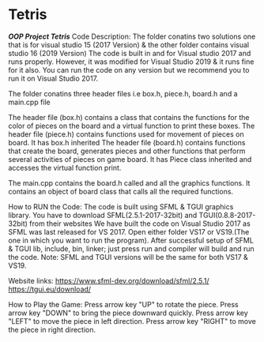 # Tetris
*****OOP Project Tetris*****
Code Description:
The folder conatins two solutions one that is for visual studio 15 (2017 Version) & the other folder contains visual studio 16 (2019 Version)
The code is built in and for Visual studio 2017 and runs properly. However, it was modified for Visual Studio 2019 & it runs fine for it also.
You can run the code on any version but we recommend you to run it on Visual Studio 2017.

The folder conatins three header files i.e box.h, piece.h, board.h and a main.cpp file

The header file (box.h) contains a class that contains the functions for the color of pieces on the board and a virtual function to print these boxes.
The header file (piece.h) contains functions used for movement of pieces on board. It has box.h inherited
The header file (board.h) contains functions that create the board, generates pieces and other functions that perform several activities of pieces on game board.
It has Piece class inherited and accesses the virtual function print.

The main.cpp contains the board.h called and all the graphics functions.
It contains an object of board class that calls all the required functions.


How to RUN the Code:
The code is built using SFML & TGUI graphics library.
You have to download SFML(2.5.1-2017-32bit) and TGUI(0.8.8-2017-32bit) from their websites
We have built the code on Visual Studio 2017 as SFML was last released for VS 2017.
Open either folder VS17 or VS19.(The one in which you want to run the program). 
After successful setup of SFML & TGUI lib, include, bin, linker; just press run and compiler will build and run the code.
Note:  SFML and TGUI versions will be the same for both VS17 & VS19.

Website links:
https://www.sfml-dev.org/download/sfml/2.5.1/
https://tgui.eu/download/

How to Play the Game:
Press arrow key "UP" to rotate the piece.
Press arrow key "DOWN" to bring the piece downward quickly.
Press arrow key "LEFT" to move the piece in left direction.
Press arrow key "RIGHT" to move the piece in right direction.



 
